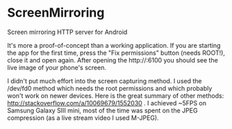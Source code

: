ScreenMirroring
============

Screen mirroring HTTP server for Android

It's more a proof-of-concept than a working application. If you are starting the app for the first time, press the "Fix permissions" button (needs ROOT!), close it and open again. After opening the http://<your phone IP>:6100 you should see the live image of your phone's screen.

I didn't put much effort into the screen capturing method. I used the /dev/fd0 method which needs the root permissions and which probably won't work on newer devices. Here is the great summary of other methods: http://stackoverflow.com/a/10069679/1552030 . I achieved ~5FPS on Samsung Galaxy SIII mini, most of the time was spent on the JPEG compression (as a live stream video I used M-JPEG).

